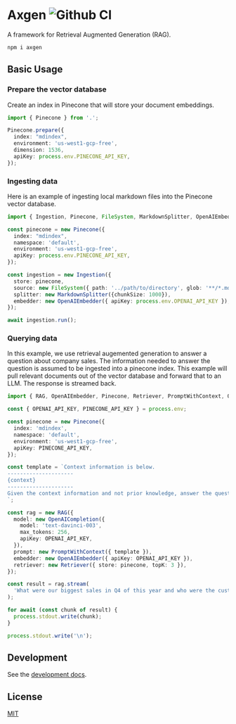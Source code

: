 # Axgen ![Github CI](https://github.com/axilla-io/axgen/workflows/Github%20CI/badge.svg)

A framework for Retrieval Augmented Generation (RAG).

```bash
npm i axgen
```

## Basic Usage

### Prepare the vector database

Create an index in Pinecone that will store your document embeddings.

```ts
import { Pinecone } from '.';

Pinecone.prepare({
  index: "mdindex",
  environment: 'us-west1-gcp-free',
  dimension: 1536,
  apiKey: process.env.PINECONE_API_KEY,
});
```

### Ingesting data

Here is an example of ingesting local markdown files into the Pinecone vector database.

```ts
import { Ingestion, Pinecone, FileSystem, MarkdownSplitter, OpenAIEmbedder } from 'axgen';

const pinecone = new Pinecone({
  index: "mdindex",
  namespace: 'default',
  environment: 'us-west1-gcp-free',
  apiKey: process.env.PINECONE_API_KEY,
});

const ingestion = new Ingestion({
  store: pinecone,
  source: new FileSystem({ path: '../path/to/directory', glob: '**/*.md' }),
  splitter: new MarkdownSplitter({chunkSize: 1000}),
  embedder: new OpenAIEmbedder({ apiKey: process.env.OPENAI_API_KEY }),
});

await ingestion.run();
```

### Querying data

In this example, we use retrieval augemented generation to answer a question about company sales. The information needed to answer the question is assumed to be ingested into a pinecone index. This example will pull relevant documents out of the vector database and forward that to an LLM. The response is streamed back.

```ts
import { RAG, OpenAIEmbedder, Pinecone, Retriever, PromptWithContext, OpenAICompletion } from 'axgen';

const { OPENAI_API_KEY, PINECONE_API_KEY } = process.env;

const pinecone = new Pinecone({
  index: 'mdindex',
  namespace: 'default',
  environment: 'us-west1-gcp-free',
  apiKey: PINECONE_API_KEY,
});

const template = `Context information is below.
---------------------
{context}
---------------------
Given the context information and not prior knowledge, answer the question: {query}
`;

const rag = new RAG({
  model: new OpenAICompletion({
    model: 'text-davinci-003',
    max_tokens: 256,
    apiKey: OPENAI_API_KEY,
  }),
  prompt: new PromptWithContext({ template }),
  embedder: new OpenAIEmbedder({ apiKey: OPENAI_API_KEY }),
  retriever: new Retriever({ store: pinecone, topK: 3 }),
});

const result = rag.stream(
  'What were our biggest sales in Q4 of this year and who were the customers?'
);

for await (const chunk of result) {
  process.stdout.write(chunk);
}

process.stdout.write('\n');
```

## Development

See the [development docs](docs/development.md).

## License

[MIT](LICENSE.md)
